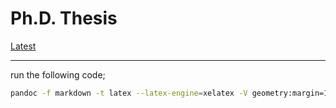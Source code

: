 # Ph.D. Thesis

[Latest](https://github.com/ishibaki/2019_PhD_Thesis)

---

run the following code;

```sh
pandoc -f markdown -t latex --latex-engine=xelatex -V geometry:margin=1in -V geometry:a4paper -N --template ~/.pandoc/templates/eisvogel.latex --toc -S --bibliography ~/.pandoc/library.bib --csl ~/.pandoc/apa-2.csl -V "title-logo.pdf" -V logo-width=500 -o ../PhD_Thesis.pdf ./0_pdf_metadata/*metadata.tex 1_author-info.md 2_abstruct.md 3_intro.md 4_exp-proc.md 5_result1.md 6_result2.md 7_discussion.md 8_figs-and-tables.md 9_acknowledgements.md 10_publication.md 11_citations.md
```

